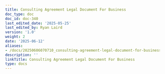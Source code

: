 ```yaml
---
title: Consulting Agreement Legal Document For Business
doc_type: doc
doc_id: doc-340
last_edited_date: '2025-05-25'
last_edited_by: Ryan Laird
version: '1.0'
weight: 2
date: '2025-06-12'
aliases:
- /docs/20250606070710_consulting-agreement-legal-document-for-business_1_1/
description: ''
linkTitle: Consulting Agreement Legal Document For Business
type: docs
---
```


